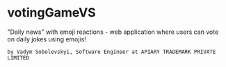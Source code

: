 # votingGameVS
"Daily news" with emoji reactions - web application where users can vote on daily jokes using emojis!

    by Vadym Sobolevskyi, Software Engineer at APIARY TRADEMARK PRIVATE LIMITED 
